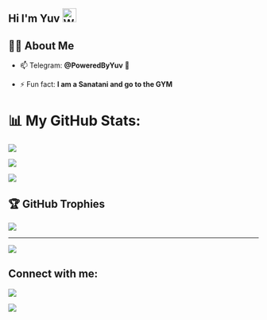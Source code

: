 ## Hi I'm Yuv <img src="https://user-images.githubusercontent.com/1303154/88677602-1635ba80-d120-11ea-84d8-d263ba5fc3c0.gif" width="28px" alt="Whats Up">

## 🙋‍♂️ About Me

- 📫  Telegram: **@PoweredByYuv** :shark:

- ⚡ Fun fact: **I am a Sanatani and go to the GYM**

# 📊 My GitHub Stats:

![](https://github-readme-stats.vercel.app/api?username=Husbando&theme=swift&hide_border=true&include_all_commits=true&count_private=true)<br/>

![](https://github-readme-streak-stats.herokuapp.com/?user=Husbandoo&theme=swift&hide_border=true)<br/>

![](https://github-readme-stats.vercel.app/api/top-langs/?username=Husbandoo&theme=swift&hide_border=true&include_all_commits=true&count_private=true&layout=compact)

## 🏆 GitHub Trophies

![](https://github-profile-trophy.vercel.app/?username=zomroo&theme=chalk&no-frame=true&no-bg=false&margin-w=4)

---

[![](https://visitcount.itsvg.in/api?id=zomroo&icon=0&color=0)](https://visitcount.itsvg.in)

<!-- Proudly created with GPRM ( https://gprm.itsvg.in ) -->

## Connect with me:

<p align="left">

    

<a href ="[https://open.spotify.com/user/31fluksoiwabj5x5h6inkeoljlhq](https://open.spotify.com/user/31u5njz4tr635omh4uguzsnv3c5m?si=QeD49jGtQES0mIiTZpTiVA)"><img src="https://img.icons8.com/fluency/48/000000/spotify.png"/> </a>

<a href ="https://www.instagram.com/iflexuv/"><img src="https://img.icons8.com/fluent/48/000000/instagram-new.png"/></a>
